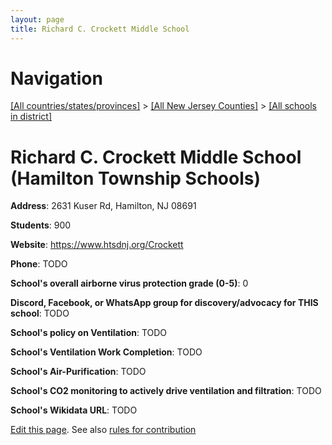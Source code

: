 ```yaml
---
layout: page
title: Richard C. Crockett Middle School
---
```

# Navigation

[[All countries/states/provinces]](../../..) > [[All New Jersey Counties]](../..) > [[All schools in district]](..)

# Richard C. Crockett Middle School (Hamilton Township Schools)

**Address**: 2631 Kuser Rd, Hamilton, NJ 08691

**Students**: 900

**Website**: <https://www.htsdnj.org/Crockett>

**Phone**: TODO

**School's overall airborne virus protection grade (0-5)**: 0

**Discord, Facebook, or WhatsApp group for discovery/advocacy for THIS school**: TODO

**School's policy on Ventilation**: TODO

**School's Ventilation Work Completion**: TODO

**School's Air-Purification**: TODO

**School's CO2 monitoring to actively drive ventilation and filtration**: TODO

**School's Wikidata URL**: TODO


[Edit this page](https://github.com/ventilate-schools/NJ/edit/main/./Hamilton_Township_Schools/Richard_C._Crockett_Middle_School.md). See also [rules for contribution](../../../contribution-rules/)